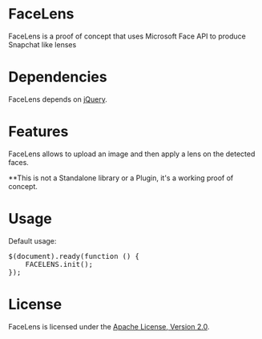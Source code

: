 FaceLens
===========

FaceLens is a proof of concept that uses Microsoft Face API to produce Snapchat like lenses


Dependencies
========

FaceLens depends on [jQuery](http://jquery.com).

Features
========

FaceLens allows to upload an image and then apply a lens on the detected faces.

*\*This is not a Standalone library or a Plugin, it's a working proof of concept.


Usage
========

Default usage:

<pre>
$(document).ready(function () {
    FACELENS.init();
});
</pre>


License
========

FaceLens is licensed under the [Apache License, Version 2.0](http://www.apache.org/licenses/LICENSE-2.0).